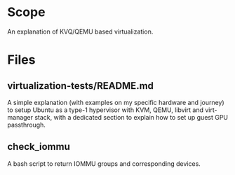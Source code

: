 # Scope
An explanation of KVQ/QEMU based virtualization.

# Files

## virtualization-tests/README.md
A simple explanation (with examples on my specific hardware and journey) to setup Ubuntu as a type-1 hypervisor with KVM, QEMU, libvirt and virt-manager stack, with a dedicated section to explain how to set up guest GPU passthrough.

## check_iommu
A bash script to return IOMMU groups and corresponding devices.
